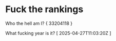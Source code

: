 # Fuck the rankings

Who the hell am I?
{ 33204118 }

What fucking year is it?
[ 2025-04-27T11:03:20Z ]

